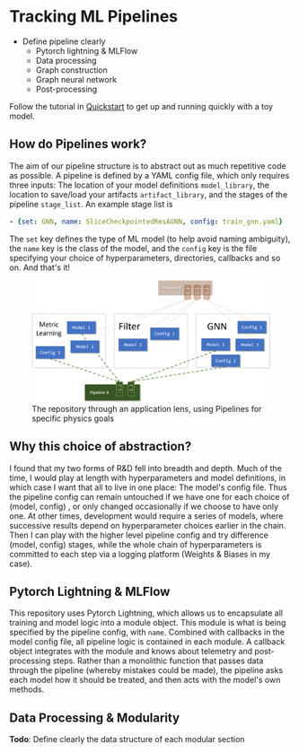 # Tracking ML Pipelines

- Define pipeline clearly
  - Pytorch lightning & MLFlow
  - Data processing
  - Graph construction
  - Graph neural network
  - Post-processing

Follow the tutorial in [Quickstart](https://hsf-reco-and-software-triggers.github.io/Tracking-ML-Exa.TrkX/pipelines/quickstart) to get up and running quickly with a toy model.


## How do Pipelines work?

The aim of our pipeline structure is to abstract out as much repetitive code as possible. A pipeline is defined by a YAML config file, which only requires three inputs: The location of your model definitions `model_library`, the location to save/load your artifacts `artifact_library`, and the stages of the pipeline `stage_list`. An example stage list is
```yaml
- {set: GNN, name: SliceCheckpointedResAGNN, config: train_gnn.yaml}
```
The `set` key defines the type of ML model (to help avoid naming ambiguity), the `name` key is the class of the model, and the `config` key is the file specifying your choice of hyperparameters, directories, callbacks and so on. And that's it!

<figure>
  <img src="https://raw.githubusercontent.com/HSF-reco-and-software-triggers/Tracking-ML-Exa.TrkX/master/docs/media/pipeline_diagram_1.png"/>
  <figcaption>The repository through an application lens, using Pipelines for specific physics goals</figcaption>
</figure>

## Why this choice of abstraction?

I found that my two forms of R&D fell into breadth and depth. Much of the time, I would play at length with hyperparameters and model definitions, in which case I want that all to live in one place: The model's config file. Thus the pipeline config can remain untouched if we have one for each choice of (model, config) , or only changed occasionally if we choose to have only one. At other times, development would require a series of models, where successive results depend on hyperparameter choices earlier in the chain. Then I can play with the higher level pipeline config and try difference (model, config) stages, while the whole chain of hyperparameters is committed to each step via a logging platform (Weights & Biases in my case).


## Pytorch Lightning & MLFlow

This repository uses Pytorch Lightning, which allows us to encapsulate all training and model logic into a module object. This module is what is being specified by the pipeline config, with `name`. Combined with callbacks in the model config file, all pipeline logic is contained in each module. A callback object integrates with the module and knows about telemetry and post-processing steps. Rather than a monolithic function that passes data through the pipeline (whereby mistakes could be made), the pipeline asks each model how it should be treated, and then acts with the model's own methods.


## Data Processing & Modularity

**Todo**: Define clearly the data structure of each modular section
